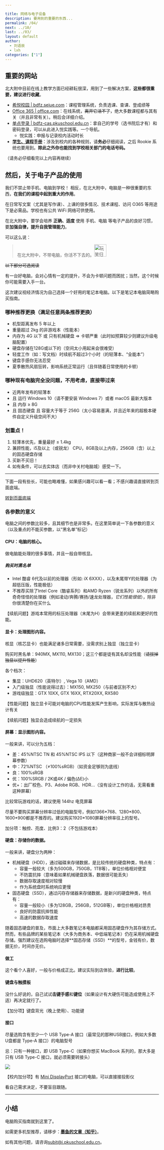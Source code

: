 ```yaml
---

title: 网络与电子设备
description: 要用到的重要的东西...
permalink: /04/
next: ../10/
last: ../03/
layout: default
author:
  - 刘语辰
  - lxh
categories: ["1"]
---
```

<script>
    document.addEventListener('DOMContentLoaded', function() {
    var elems = document.querySelectorAll('.materialboxed');
    var instances = M.Materialbox.init(elems);
  });
</script>

## 重要的网站

北大附中目前在线上教学方面已经耕耘很深，用到了一些解决方案，**这些都很重要，建议进行收藏**。

- [希悦校园 \| bdfz.seiue.com](https://bdfz.seiue.com)：课程管理系统，负责选课、查课、登成绩等
- [Office 365 \| office.com](https://office.com)：在线系统，~~离开它活不了~~，绝大多数课程都与其有关（并且非常有关）。稍后会详细介绍。
- [单点登录 \| bdfz-cas.pkuschool.edu.cn](http://bdfz-cas.pkuschool.edu.cn)：拿自己的学号（选书院后才有）和密码登录，可以从此进入悦实践等。一个导航。
  - 悦实践：申报与记录校内活动时长
- **[学生、课程手册](http://www.pkuschool.edu.cn/shouce/xiaoli_01.html)**：涉及到校内的各种规则，请**务必**仔细阅读，之后 Rookie 系统也要用到。**除此之外你也能找到学校相关部门的电话号码。**

（请务必仔细看完以上内容再继续）

## 然后，关于电子产品的使用

我们不禁止带手机、电脑到学校！
相反，在北大附中，电脑是一种很重要的东西，**在我们的课程中起到重大的作用**。

在日常写文案（尤其是写作课）、上课的很多情况、技术课程、访问 O365 等用途下是必需品。学校也有公共 WiFi 网络可供使用。

在北大附中，要学会培养 **正确、适度** 使用 手机、电脑 等电子产品的良好习惯，要**加强自律，提升自我管理能力**。


可以这么说：

> 在北大附中，不带电脑，你活不下去的。<img src="https://s2.ax1x.com/2019/07/28/eQVA58.jpg" width="40" title="玩笑归玩笑，生存倒是没问题的。但是会遇到各种坑。">

~~以下部分可选阅读~~

有一台好电脑，会对心情有一定的提升，不会为卡顿问题而困扰；当然，这个时候你可能需要入手一台。

这次建议视经济情况为自己选择一个好用的笔记本电脑。以下是笔记本电脑简略购买指南。

<!-- *（当然，要学会自控哦！* -->

### 哪种推荐更换（满足任意两条推荐更换）

- 机型距离发布 5 年以上
- 重量超过 2kg 的非游戏本（性能本）
- 内存为 4G 以下 或 只有机械硬盘 => 卡顿严重（此时如预算较少则建议升级电脑配置）
- 硬盘存储在128G或以下的（空间太小用起来会很难受）
- 轻度工作（如：写文档）时续航不超过3个小时（的轻薄本、“全能本”）
- 键盘手感你无法忍受
- 夏季散热风扇狂转，影响系统正常运行（且伴随着日常使用的卡顿）

### 哪种现有电脑完全没问题，不用考虑，直接带过来

- 近两年发布的轻薄本
- 且 运行 Windows 10（请不要安装 Windows 7）或者 macOS 最新大版本
- 且 内存 ≥ 8G
- 且 固态硬盘 且 容量大于等于 256G（太小容易塞满，并且近年来的超极本硬件自定义升级空间不大）

### 划重点！

1. 轻薄本优先，重量最好 ≤ 1.4kg
2. 兼顾性能，i5及以上（或锐龙） CPU，8GB及以上内存，256GB（含）以上的固态硬盘存储
3. 买新不买旧！
4. 如有条件，可以去实体店（而非中关村电脑城）感受一下。

---

下面一段有些长，可能也略难懂，如果感兴趣可以看一看；不感兴趣请直接转到页面底端。

<a href="#小结" class=" btn red darken-3 white-text">转到页面底端</a>

### 各参数的意义

电脑之间的参数比较多，且其细节也是非常多。在这里简单说一下各参数的意义（以及重点的不能买参数，以“黑名单”标记）

#### CPU：电脑的核心。

做电脑能处理的很多事情，并且一般自带核显。

##### 购买时黑名单

  - Intel 酷睿 6代及以前的处理器（形如: iX 6XXX），以及末尾带Y的处理器（为超低压版，性能极低）
  - 不推荐买除了Intel Core（酷睿系列）和AMD Ryzen（锐龙系列）以外的所有奇奇怪怪的处理器（例如凌动/奔腾/赛扬/速龙处理器，*它们性能很低*），除非你很清楚你在买什么

【续航问题】游戏本常用的标压处理器（末尾为H）会带来更差的续航和更好的性能。


#### 显卡：处理图形内容。

核显（核芯显卡）也能满足诸多日常需要，没需求别上独显（独立显卡）

购买时黑名单：940MX, MX110, MX130；这三个都是徒有其名却没性能（~~请拔掉独显以提升性能~~）

各个档次：

- 集显：UHD620（英特尔）, Vega 10（AMD）
- 入门级独显（性能说得过去）：MX150, MX250（与前者区别不大）
- 游戏级独显：GTX 10XX, GTX 16XX, RTX20XX, RX580

【性能问题】独立显卡可能对电脑的CPU性能发挥产生影响，实际发挥与散热设计有关

【续航问题】独显会造成续航的一定损失


#### 屏幕：显示图形内容。

一般来讲，可以分为五档：

- 差：45%NTSC TN 和 45%NTSC IPS 以下（这种商家一般不会详细标明屏幕参数）
- 中：72%NTSC （≠100%sRGB）（如资金足够则为底线）
- 良：100%sRGB
- 优：100%SRGB / 2K或4K / 偏色(ΔE)小
- 优+：出厂校色、P3、Adobe RGB、HDR...（没有设计工作的话，无需看重这种屏幕）

比较常玩游戏的话，建议使用 144hz 电竞屏幕

尽量不要购买屏幕分辨率过低的电脑型号，例如1366\*768、1280\*800、1600\*900都是不推荐的。建议购买1920*1080屏幕分辨率往上的型号。

加分项：触控、亮度、比例3：2（不包括游戏本）

#### 硬盘：存储你的数据。

一般来讲，硬盘分为两种：
- 机械硬盘（HDD），通过磁碟来存储数据，是比较传统的硬盘种类，特点有：
  - 容量一般较大（多为500GB，750GB，1TB等），单位价格相对便宜
  - 不防震抗摔（意味着如果机械硬盘跌落，数据很可能丢失）
  - 数据存取速度相对较慢
  - 作为系统盘时系统响应更慢
- 固态硬盘（SSD），通过闪存存储器来存储数据，是新兴的硬盘种类，特点有：
  - 容量一般较小（多为128GB，256GB，512GB等），单位价格相对昂贵
  - 良好的防震抗摔性能
  - 高速的数据存取速度

随着固态硬盘的普及，市面上大多数笔记本电脑都采用固态硬盘作为其存储方式。然而，有些品牌的某些笔记本（大多为商务本、中低端笔记本）仍在采用机械硬盘存储。强烈建议在选购电脑时选择**固态存储（SSD）**的型号，金钱有价，数据无价，时间亦无价。

#### 做工

这个看个人喜好，一般与价格成正比。建议实际到店体验，**进行比较**。

#### 键盘与触摸板

没什么好说的，自己试试**击键手感**和**键位**（如果设计有大硬伤可能造成使用上不适）再决定就行了。

【加分项】键盘背光（晚上使用）、功能键

#### 接口

尽量选购含有至少一个 USB Type-A 接口（最常见的那种USB接口，例如大多数U盘都是 Type-A 接口）的电脑型号

忌：只有一种接口，即 USB Type-C（如果你想买 MacBook 系列的，那大多是只有 USB Type-C 接口，就必须需要转接头）

<img src="http://bbs.raindi.net/data/attachment/forum/201711/29/211712m860gl0xeg0xlvpv.jpg"  class="materialboxed">

【校内加分项】有 [Mini DisplayPort](https://baike.baidu.com/item/mini%20displayport/9751237) 接口的电脑，可以直接接投影仪

看自己需求决定，不要盲目跟随。

---

## 小结

电脑购买指南就到这里了。

如需更多机型推荐，请移步：**[墨鱼的文章（知乎）](https://zhuanlan.zhihu.com/p/74132830)**。

如有其他问题，请咨询<subit@i.pkuschool.edu.cn>。
